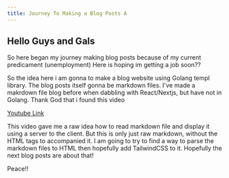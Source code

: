 ```yaml
---
title: Journey To Making a Blog Posts A
---
```


## Hello Guys and Gals

So here began my journey making blog posts because of my current predicament (unemployment)
Here is hoping im getting a job soon??

So the idea here i am gonna to make a blog website using Golang templ library.
The blog posts itself gonna be markdown files. I've made a makrdown file blog before
when dabbling with React/Nextjs, but have not in Golang. Thank God that i found this video

[Youtube Link](https://www.youtube.com/watch?v=Wx8SMT82aa8)

This video gave me a raw idea how to read markdown file and display it using a server to the client.
But this is only just raw markdown, without the HTML tags to accompanied it. I am going to try to find
a way to parse the markdown files to HTML then hopefully add TailwindCSS to it. Hopefully the next blog
posts are about that!

Peace!!
